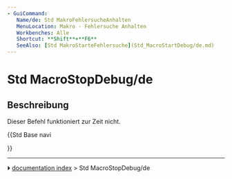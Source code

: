```yaml
---
- GuiCommand:
   Name/de: Std MakroFehlersucheAnhalten
   MenuLocation: Makro - Fehlersuche Anhalten
   Workbenches: Alle
   Shortcut: **Shift**+**F6**
   SeeAlso: [Std MakroStarteFehlersuche](Std_MacroStartDebug/de.md)
---
```


# Std MacroStopDebug/de

## Beschreibung

Dieser Befehl funktioniert zur Zeit nicht.





{{Std Base navi

}}



---
⏵ [documentation index](../README.md) > Std MacroStopDebug/de
